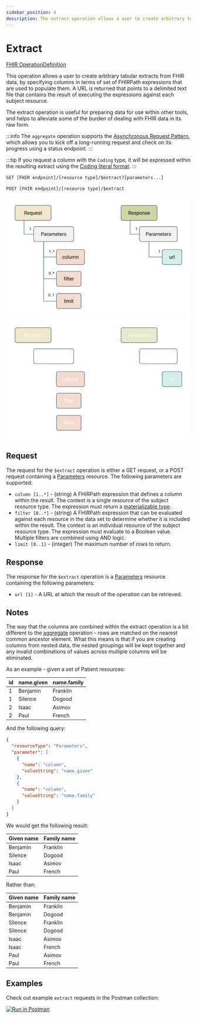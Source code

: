 ```yaml
---
sidebar_position: 4
description: The extract operation allows a user to create arbitrary tabular extracts from FHIR data, by specifying columns in terms of set of FHIRPath expressions that are used to populate them.
---
```


# Extract

[FHIR OperationDefinition](https://pathling.csiro.au/fhir/OperationDefinition/extract-7)

This operation allows a user to create arbitrary tabular extracts from FHIR
data, by specifying columns in terms of set of FHIRPath expressions that are
used to populate them. A URL is returned that points to a delimited text file
that contains the result of executing the expressions against each subject
resource.

The extract operation is useful for preparing data for use within other tools,
and helps to alleviate some of the burden of dealing with FHIR data in its raw
form.


:::info
The `aggregate` operation supports the [Asynchronous Request Pattern](../async),
which allows you to kick off a long-running request and check on its progress
using a status endpoint.
:::

:::tip
If you request a column with the `Coding` type, it will be expressed within the
resulting extract using
the [Coding literal format](/docs/fhirpath/data-types#coding).
:::

```
GET [FHIR endpoint]/[resource type]/$extract?[parameters...]
```

```
POST [FHIR endpoint]/[resource type]/$extract
```

![Extract](../../../src/images/extract.svg#light-mode-only "Extract")
![Extract](../../../src/images/extract-dark.svg#dark-mode-only "Extract")

## Request

The request for the `$extract` operation is either a GET request, or a POST 
request containing a [Parameters](https://hl7.org/fhir/R4/parameters.html) 
resource. The following parameters are supported:

- `column [1..*]` - (string) A FHIRPath expression that defines a column within
  the result. The context is a single resource of the subject resource type.
  The expression must return a
  [materializable type](/docs/fhirpath/data-types#materializable-types).
- `filter [0..*]` - (string) A FHIRPath expression that can be evaluated against
  each resource in the data set to determine whether it is included within the
  result. The context is an individual resource of the subject resource type.
  The expression must evaluate to a Boolean value. Multiple filters are combined
  using AND logic.
- `limit [0..1]` - (integer) The maximum number of rows to return.
  
## Response

The response for the `$extract` operation is a
[Parameters](https://hl7.org/fhir/R4/parameters.html) resource containing the
following parameters:

- `url [1]` - A URL at which the result of the operation can be retrieved.

## Notes

The way that the columns are combined within the extract operation is a bit
different to the [aggregate](./aggregate) operation - rows are matched on the
nearest common ancestor element. What this means is that if you are creating
columns from nested data, the nested groupings will be kept together and any
invalid combinations of values across multiple columns will be eliminated.

As an example - given a set of Patient resources:

| id  | name.given | name.family |
|-----|------------|-------------|
| 1   | Benjamin   | Franklin    |
| 1   | Silence    | Dogood      |
| 2   | Isaac      | Asimov      |
| 2   | Paul       | French      |

And the following query:

```json
{
  "resourceType": "Parameters",
  "parameter": [
    {
      "name": "column",
      "valueString": "name.given"
    },
    {
      "name": "column",
      "valueString": "name.family"
    }
  ]
}
```

We would get the following result:

| Given name | Family name |
|------------|-------------|
| Benjamin   | Franklin    |
| Silence    | Dogood      |
| Isaac      | Asimov      |
| Paul       | French      |

Rather than:

| Given name | Family name |
|------------|-------------|
| Benjamin   | Franklin    |
| Benjamin   | Dogood      |
| Silence    | Franklin    |
| Silence    | Dogood      |
| Isaac      | Asimov      |
| Isaac      | French      |
| Paul       | Asimov      |
| Paul       | French      |

## Examples

Check out example `extract` requests in the Postman collection:

<a class="postman-link"
href="https://documenter.getpostman.com/view/634774/UVsQs48s#1aa5cb8f-6931-417c-be20-d295a05af8ed">
<img src="https://run.pstmn.io/button.svg" alt="Run in Postman"/></a>
